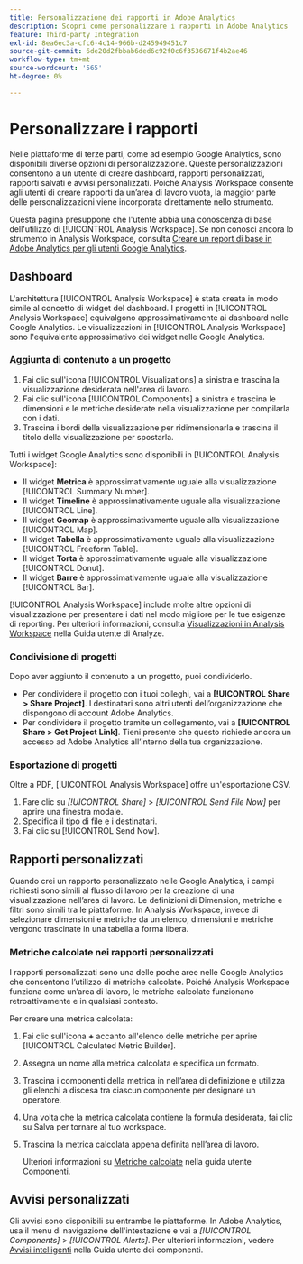 ```yaml
---
title: Personalizzazione dei rapporti in Adobe Analytics
description: Scopri come personalizzare i rapporti in Adobe Analytics
feature: Third-party Integration
exl-id: 8ea6ec3a-cfc6-4c14-966b-d245949451c7
source-git-commit: 6de20d2fbbab6ded6c92f0c6f3536671f4b2ae46
workflow-type: tm+mt
source-wordcount: '565'
ht-degree: 0%

---
```


# Personalizzare i rapporti

Nelle piattaforme di terze parti, come ad esempio Google Analytics, sono disponibili diverse opzioni di personalizzazione. Queste personalizzazioni consentono a un utente di creare dashboard, rapporti personalizzati, rapporti salvati e avvisi personalizzati. Poiché Analysis Workspace consente agli utenti di creare rapporti da un’area di lavoro vuota, la maggior parte delle personalizzazioni viene incorporata direttamente nello strumento.

Questa pagina presuppone che l&#39;utente abbia una conoscenza di base dell&#39;utilizzo di [!UICONTROL Analysis Workspace]. Se non conosci ancora lo strumento in Analysis Workspace, consulta [Creare un report di base in Adobe Analytics per gli utenti Google Analytics](reports/create-report.md).

## Dashboard

L&#39;architettura [!UICONTROL Analysis Workspace] è stata creata in modo simile al concetto di widget del dashboard. I progetti in [!UICONTROL Analysis Workspace] equivalgono approssimativamente ai dashboard nelle Google Analytics. Le visualizzazioni in [!UICONTROL Analysis Workspace] sono l&#39;equivalente approssimativo dei widget nelle Google Analytics.

### Aggiunta di contenuto a un progetto

1. Fai clic sull&#39;icona [!UICONTROL Visualizations] a sinistra e trascina la visualizzazione desiderata nell&#39;area di lavoro.
2. Fai clic sull&#39;icona [!UICONTROL Components] a sinistra e trascina le dimensioni e le metriche desiderate nella visualizzazione per compilarla con i dati.
3. Trascina i bordi della visualizzazione per ridimensionarla e trascina il titolo della visualizzazione per spostarla.

Tutti i widget Google Analytics sono disponibili in [!UICONTROL Analysis Workspace]:

* Il widget **Metrica** è approssimativamente uguale alla visualizzazione [!UICONTROL Summary Number].
* Il widget **Timeline** è approssimativamente uguale alla visualizzazione [!UICONTROL Line].
* Il widget **Geomap** è approssimativamente uguale alla visualizzazione [!UICONTROL Map].
* Il widget **Tabella** è approssimativamente uguale alla visualizzazione [!UICONTROL Freeform Table].
* Il widget **Torta** è approssimativamente uguale alla visualizzazione [!UICONTROL Donut].
* Il widget **Barre** è approssimativamente uguale alla visualizzazione [!UICONTROL Bar].

[!UICONTROL Analysis Workspace] include molte altre opzioni di visualizzazione per presentare i dati nel modo migliore per le tue esigenze di reporting. Per ulteriori informazioni, consulta [Visualizzazioni in Analysis Workspace](/help/analyze/analysis-workspace/visualizations/freeform-analysis-visualizations.md) nella Guida utente di Analyze.

### Condivisione di progetti

Dopo aver aggiunto il contenuto a un progetto, puoi condividerlo.

* Per condividere il progetto con i tuoi colleghi, vai a **[!UICONTROL Share > Share Project]**. I destinatari sono altri utenti dell’organizzazione che dispongono di account Adobe Analytics.
* Per condividere il progetto tramite un collegamento, vai a **[!UICONTROL Share > Get Project Link]**. Tieni presente che questo richiede ancora un accesso ad Adobe Analytics all’interno della tua organizzazione.

### Esportazione di progetti

Oltre a PDF, [!UICONTROL Analysis Workspace] offre un&#39;esportazione CSV.

1. Fare clic su *[!UICONTROL Share]* > *[!UICONTROL Send File Now]* per aprire una finestra modale.
2. Specifica il tipo di file e i destinatari.
3. Fai clic su [!UICONTROL Send Now].

## Rapporti personalizzati

Quando crei un rapporto personalizzato nelle Google Analytics, i campi richiesti sono simili al flusso di lavoro per la creazione di una visualizzazione nell’area di lavoro. Le definizioni di Dimension, metriche e filtri sono simili tra le piattaforme. In Analysis Workspace, invece di selezionare dimensioni e metriche da un elenco, dimensioni e metriche vengono trascinate in una tabella a forma libera.

### Metriche calcolate nei rapporti personalizzati

I rapporti personalizzati sono una delle poche aree nelle Google Analytics che consentono l’utilizzo di metriche calcolate. Poiché Analysis Workspace funziona come un’area di lavoro, le metriche calcolate funzionano retroattivamente e in qualsiasi contesto.

Per creare una metrica calcolata:

1. Fai clic sull&#39;icona **+** accanto all&#39;elenco delle metriche per aprire [!UICONTROL Calculated Metric Builder].
2. Assegna un nome alla metrica calcolata e specifica un formato.
3. Trascina i componenti della metrica in nell’area di definizione e utilizza gli elenchi a discesa tra ciascun componente per designare un operatore.
4. Una volta che la metrica calcolata contiene la formula desiderata, fai clic su Salva per tornare al tuo workspace.
5. Trascina la metrica calcolata appena definita nell’area di lavoro.

   Ulteriori informazioni su [Metriche calcolate](/help/components/c-calcmetrics/cm-overview.md) nella guida utente Componenti.

## Avvisi personalizzati

Gli avvisi sono disponibili su entrambe le piattaforme. In Adobe Analytics, usa il menu di navigazione dell&#39;intestazione e vai a *[!UICONTROL Components]* > *[!UICONTROL Alerts]*. Per ulteriori informazioni, vedere [Avvisi intelligenti](/help/components/c-alerts/intellligent-alerts.md) nella Guida utente dei componenti.
